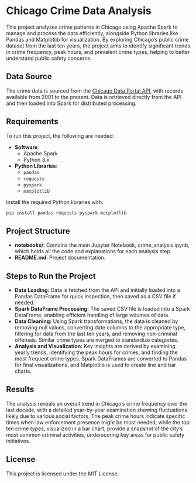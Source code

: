 # Chicago Crime Data Analysis

This project analyzes crime patterns in Chicago using Apache Spark to manage and process the data efficiently, alongside Python libraries like Pandas and Matplotlib for visualization. By exploring Chicago’s public crime dataset from the last ten years, the project aims to identify significant trends in crime frequency, peak hours, and prevalent crime types, helping to better understand public safety concerns.

## Data Source

The crime data is sourced from the [Chicago Data Portal API](https://data.cityofchicago.org/Public-Safety/Crimes-2001-to-Present/ijzp-q8t2/data), with records available from 2001 to the present. Data is retrieved directly from the API and then loaded into Spark for distributed processing.

## Requirements

To run this project, the following are needed:
- **Software**: 
  - Apache Spark
  - Python 3.x
- **Python Libraries**: 
  - `pandas`
  - `requests`
  - `pyspark`
  - `matplotlib`

Install the required Python libraries with:
```bash
pip install pandas requests pyspark matplotlib
```

## Project Structure
- **notebooks/**: Contains the main Jupyter Notebook, crime_analysis.ipynb, which holds all the code and explanations for each analysis step.
- **README.md**: Project documentation.
  
## Steps to Run the Project
- **Data Loading:** Data is fetched from the API and initially loaded into a Pandas DataFrame for quick inspection, then saved as a CSV file if needed.
- **Spark DataFrame Processing:** The saved CSV file is loaded into a Spark DataFrame, enabling efficient handling of large volumes of data.
- **Data Cleaning:** Using Spark transformations, the data is cleaned by removing null values, converting date columns to the appropriate type, filtering for data from the last ten years, and removing non-criminal offenses. Similar crime types are merged to standardize categories.
- **Analysis and Visualization:** Key insights are derived by examining yearly trends, identifying the peak hours for crimes, and finding the most frequent crime types. Spark DataFrames are converted to Pandas for final visualizations, and Matplotlib is used to create line and bar charts.

## Results
The analysis reveals an overall trend in Chicago’s crime frequency over the last decade, with a detailed year-by-year examination showing fluctuations likely due to various social factors. The peak crime hours indicate specific times when law enforcement presence might be most needed, while the top ten crime types, visualized in a bar chart, provide a snapshot of the city’s most common criminal activities, underscoring key areas for public safety initiatives.

## License
This project is licensed under the MIT License.
